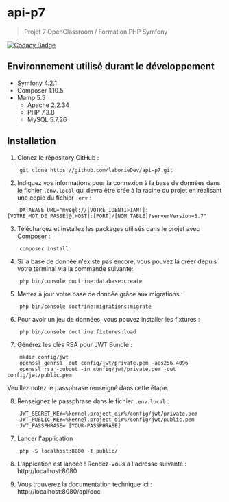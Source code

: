# api-p7

> Projet 7 OpenClassroom / Formation PHP Symfony

[![Codacy Badge](https://app.codacy.com/project/badge/Grade/be4d8e90ec424f3c8b873a30e244d39e)](https://www.codacy.com/gh/laborieDev/api-p7/dashboard?utm_source=github.com&amp;utm_medium=referral&amp;utm_content=laborieDev/api-p7&amp;utm_campaign=Badge_Grade)

## Environnement utilisé durant le développement
* Symfony 4.2.1
* Composer 1.10.5
* Mamp 5.5
    * Apache 2.2.34
    * PHP 7.3.8
    * MySQL 5.7.26


## Installation
1. Clonez le répository GitHub :
```
    git clone https://github.com/laborieDev/api-p7.git
```

2. Indiquez vos informations pour la connexion à la base de données dans le fichier `.env.local` qui devra être crée à la racine du projet en réalisant une copie du fichier `.env` :
```
    DATABASE_URL="mysql://[VOTRE_IDENTIFIANT]:[VOTRE_MOT_DE_PASSE]@[HOST]:[PORT]/[NOM_TABLE]?serverVersion=5.7"	
```

3. Téléchargez et installez les packages utilisés dans le projet avec [Composer](https://getcomposer.org/download/) :
```
    composer install
```

4. Si la base de donnée n'existe pas encore, vous pouvez la créer depuis votre terminal via la commande suivante:
```
    php bin/console doctrine:database:create
```

5. Mettez à jour votre base de donnée grâce aux migrations :
```
    php bin/console doctrine:migrations:migrate
```

6. Pour avoir un jeu de données, vous pouvez installer les fixtures :
```
    php bin/console doctrine:fixtures:load
```

7. Générez les clés RSA pour JWT Bundle :
```
    mkdir config/jwt
    openssl genrsa -out config/jwt/private.pem -aes256 4096
    openssl rsa -pubout -in config/jwt/private.pem -out config/jwt/public.pem
```
Veuillez notez le passphrase renseigné dans cette étape.

8. Renseignez le passphrase dans le fichier `.env.local` :
```
    JWT_SECRET_KEY=%kernel.project_dir%/config/jwt/private.pem
    JWT_PUBLIC_KEY=%kernel.project_dir%/config/jwt/public.pem
    JWT_PASSPHRASE= [YOUR-PASSPHRASE]
```

7. Lancer l'application 
```
    php -S localhost:8080 -t public/
```

8. L'appication est lancée ! Rendez-vous à l'adresse suivante : http://localhost:8080

9. Vous trouverez la documentation technique ici : http://localhost:8080/api/doc